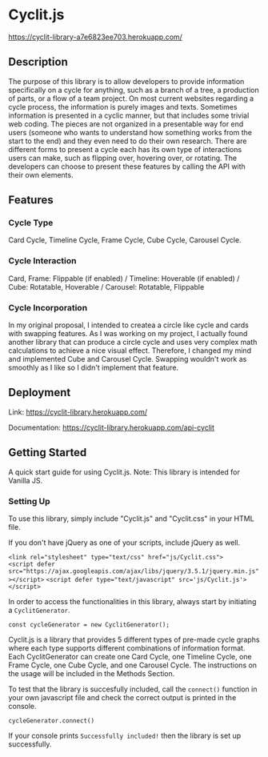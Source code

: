 # Cyclit.js
https://cyclit-library-a7e6823ee703.herokuapp.com/

## Description 
The purpose of this library is to allow developers to provide information specifically on a cycle for anything, 
such as a branch of a tree, a production of parts, or a flow of a team project. On most current websites regarding a 
cycle process, the information is purely images and texts. Sometimes information is presented in a cyclic manner, 
but that includes some trivial web coding. The pieces are not organized in a presentable way for end users 
(someone who wants to understand how something works from the start to the end) and they even need to do their own 
research. There are different forms to present a cycle each has its own type of interactions users can make, such as 
flipping over, hovering over, or rotating. The developers can choose to present these features by 
calling the API with their own elements. 

## Features

### Cycle Type
Card Cycle, Timeline Cycle, Frame Cycle, Cube Cycle, Carousel Cycle. 
### Cycle Interaction
Card, Frame: Flippable (if enabled) / Timeline: Hoverable (if enabled) / Cube: Rotatable, Hoverable / Carousel: Rotatable, Flippable
### Cycle Incorporation
In my original proposal, I intended to createa a circle like cycle and cards with swapping features. As I was working on my project, 
I actually found another library that can produce a circle cycle and uses very complex math calculations to achieve a nice visual effect.
Therefore, I changed my mind and implemented Cube and Carousel Cycle. Swapping wouldn't work as smoothly as I like so I didn't implement that feature.

## Deployment
Link: https://cyclit-library.herokuapp.com/

Documentation: https://cyclit-library.herokuapp.com/api-cyclit

## Getting Started

A quick start guide for using Cyclit.js.
Note: This library is intended for Vanilla JS.

### Setting Up 
To use this library, simply include "Cyclit.js" and "Cyclit.css" in your HTML file.

If you don't have jQuery as one of your scripts, include jQuery as well.

`<link rel="stylesheet" type="text/css" href="js/Cyclit.css">`   
`<script defer src="https://ajax.googleapis.com/ajax/libs/jquery/3.5.1/jquery.min.js"></script>`
`<script defer type="text/javascript" src='js/Cyclit.js'></script>`

In order to access the functionalities in this library, always start by initiating a `CyclitGenerator`.

`const cycleGenerator = new CyclitGenerator();`

Cyclit.js is a library that provides 5 different types of pre-made cycle graphs where each type supports different combinations of information format.
Each CyclitGenerator can create one Card Cycle, one Timeline Cycle, one Frame Cycle, one Cube Cycle, and one Carousel Cycle. The instructions on the usage will be included in the Methods Section.

To test that the library is succesfully included, call the `connect()` function in your own javascript file and check the correct output is printed in the console.

`cycleGenerator.connect()`

If your console prints `Successfully included!` then the library is set up successfully.
